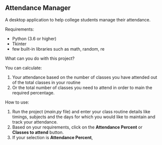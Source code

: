 ## Attendance Manager

A desktop application to help college students manage their 
attendance.

Requirements:
* Python (3.6 or higher)
* Tkinter
* few built-in libraries such as math, random, re

What can you do with this project?

You can calculate:
1. Your attendance based on the number of classes you have attended
 out of the total classes in your routine 
2. Or the  total number of classes you need to attend in order to 
main  the required percentage.


How to use:
1. Run the project (*main.py* file) and enter your class routine 
details like timings, subjects and the days for which you would 
like to maintain and track your attendance.
2. Based on your requirements, click on the **Attendance Percent** 
or **Classes to attend** button.
3. If your selection is **Attendance Percent**,
 
